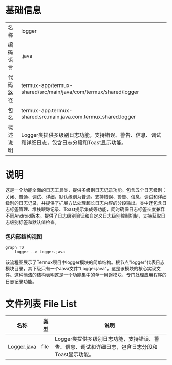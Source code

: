# 基础信息

|      |      |
|------|------|
| 名称 | logger |
| 编码语言 | .java |
| 代码路径 | termux-app/termux-shared/src/main/java/com/termux/shared/logger |
| 包名 | termux-app.termux-shared.src.main.java.com.termux.shared.logger |
| 概述说明 | Logger类提供多级别日志功能，支持错误、警告、信息、调试和详细日志，包含日志分段和Toast显示功能。 |

# 说明

这是一个功能全面的日志工具类，提供多级别日志记录功能。包含五个日志级别：关闭、普通、调试、详细，默认级别为普通。支持错误、警告、信息、调试和详细级别的日志记录，并提供了扩展方法处理超长日志内容的分段输出。类中还包含日志标签管理、堆栈跟踪记录、Toast提示集成等功能，同时确保日志标签长度兼容不同Android版本。提供了日志级别验证和自定义日志级别控制机制，支持获取日志级别标签和默认值检查。


### 包内部结构视图

```mermaid
graph TD
    logger --> Logger.java
```

该流程图展示了Termux项目中logger模块的简单结构。根节点"logger"代表日志模块目录，其下级只有一个Java文件"Logger.java"，这是该模块的核心实现文件。这种简洁的结构表明这是一个功能集中的单一用途模块，专门处理应用程序的日志记录功能。

# 文件列表 File List

| 名称   | 类型  | 说明 |
|-------|------|-------------|
| [Logger.java](Logger.md) | file | Logger类提供多级别日志功能，支持错误、警告、信息、调试和详细日志，包含日志分段和Toast显示功能。 |



